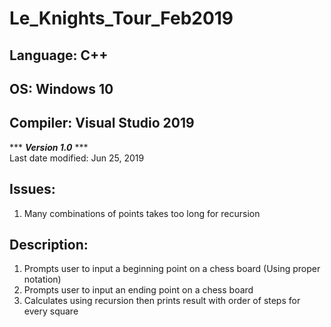 # Le_Knights_Tour_Feb2019
## Language: C++
## OS: Windows 10  
## Compiler: Visual Studio 2019  

*** ***Version 1.0*** ***  
Last date modified: Jun 25, 2019  
## Issues:  
1.  Many combinations of points takes too long for recursion

## Description:  
1.  Prompts user to input a beginning point on a chess board (Using proper notation)  
2.  Prompts user to input an ending point on a chess board    
3.  Calculates using recursion then prints result with order of steps for every square    
